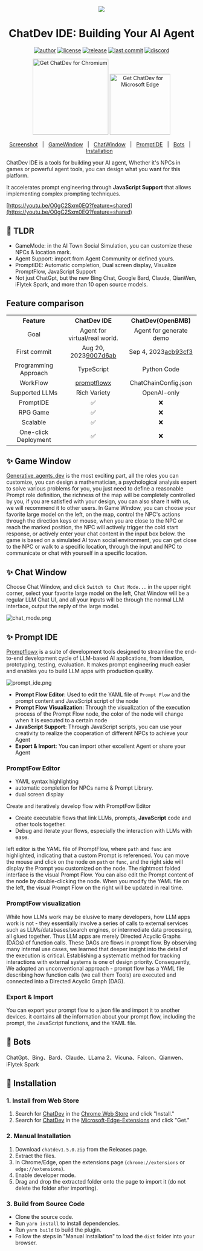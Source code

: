 <p align="center">
    <img src="./screenshots/chatdev.svg">
</p>
<h1 align="center">ChatDev IDE: Building Your AI Agent</h1>

<div align="center">

[![author][author-image]][author-url]
[![license][license-image]][license-url]
[![release][release-image]][release-url]
[![last commit][last-commit-image]][last-commit-url]
[![discord][discord-image]][discord-url]

<a href="https://chrome.google.com/webstore/detail/chatdev-visualize-your-ai/dopllopmmfnghbahgbdejnkebfcmomej?utm_source=github"><img src="./screenshots/chrome-logo.png" width="200" alt="Get ChatDev for Chromium"></a>
<a href="https://microsoftedge.microsoft.com/addons/detail/ceoneifbmcdiihmgfjeodiholmbpmibm?utm_source=github"><img src="./screenshots/edge-logo.png" width="160" alt="Get ChatDev for Microsoft Edge"></a>


[Screenshot](#-screenshot) &nbsp;&nbsp;|&nbsp;&nbsp; [GameWindow](#-game-window) &nbsp;&nbsp;|&nbsp;&nbsp; [ChatWindow](#-chat-window) &nbsp;&nbsp;|&nbsp;&nbsp; [PromptIDE](#-prompt-ide) &nbsp;&nbsp;|&nbsp;&nbsp; [Bots](#-bots) &nbsp;&nbsp;|&nbsp;&nbsp; [Installation](#-installation) &nbsp;&nbsp;

[author-image]: https://img.shields.io/badge/author-10cl-blue.svg
[author-url]: https://github.com/10cl
[license-image]: https://img.shields.io/github/license/10cl/chatdev?color=blue
[license-url]: https://github.com/10cl/chatdev/blob/main/LICENSE
[release-image]: https://img.shields.io/github/v/release/10cl/chatdev?color=blue
[release-url]: https://github.com/10cl/chatdev/releases/latest
[last-commit-image]: https://img.shields.io/github/last-commit/10cl/chatdev?label=last%20commit
[last-commit-url]: https://github.com/10cl/chatdev/commits
[discord-image]: https://img.shields.io/discord/977885982579884082?logo=discord
[discord-url]: https://discord.gg/fdjWfgGPjb

</div>


ChatDev IDE is a tools for building your AI agent, Whether it's NPCs in games or powerful agent tools, you can design what you want for this platform.

It accelerates prompt engineering through **JavaScript Support** that allows implementing complex prompting techniques.

[https://youtu.be/O0gC2Sxm0EQ?feature=shared](https://youtu.be/O0gC2Sxm0EQ?feature=shared)

## 📢 TLDR
* GameMode: in the AI Town Social Simulation, you can customize these NPCs & location mark.
* Agent Support: import from Agent Community or defined yours.
* PromptIDE: Automatic completion, Dual screen display, Visualize PromptFlow, JavaScript Support
* Not just ChatGpt, but the new Bing Chat, Google Bard, Claude, QianWen, iFlytek Spark, and more than 10 open source models.

## Feature comparison
<table style="width: 100%;">
  <tr>
    <th align="center">Feature</th>
    <th align="center">ChatDev IDE</th>
    <th align="center">ChatDev(OpenBMB)</th>
  </tr>
  <tr>
    <td align="center">Goal</td>
    <td align="center">Agent for virtual/real world.</td>
    <td align="center">Agent for generate demo</td>
  </tr>
  <tr>
    <td align="center">First commit</td>
    <td align="center">Aug 20, 2023<a href="https://github.com/10cl/chatdev/commit/9007d6ab13d82b606dbef5302021c679cd30bac0">9007d6ab</a></td>
    <td align="center">Sep 4, 2023<a href="https://github.com/OpenBMB/ChatDev/commit/acb93cf3d15cec5b9ee6eec0850ddd3932164329">acb93cf3</a></td>
  </tr>
  <tr>
    <td align="center">Programming Approach</td>
    <td align="center">TypeScript</td>
    <td align="center">Python Code</td>
  </tr>
  <tr>
    <td align="center">WorkFlow</td>
    <td align="center"><a href="https://github.com/10cl/promptflowx/">promptflowx</a></td>
    <td align="center">ChatChainConfig.json</td>
  </tr>
  <tr>
    <td align="center">Supported LLMs</td>
    <td align="center">Rich Variety</td>
    <td align="center">OpenAI-only</td>
  </tr>
  <tr>
    <td align="center">PromptIDE</td>
    <td align="center">✅</td>
    <td align="center">❌</td>
  </tr>
  <tr>
    <td align="center">RPG Game</td>
    <td align="center">✅</td>
    <td align="center">❌</td>
  </tr>
  <tr>
    <td align="center">Scalable</td>
    <td align="center">✅</td>
    <td align="center">❌</td>
  </tr>
  <tr>
    <td align="center">One-click Deployment</td>
    <td align="center">✅</td>
    <td align="center">❌</td>
  </tr>
</table>

## ✨ Game Window
[Generative_agents_dev](https://github.com/10cl/generative_agents_dev/) is the most exciting part, all the roles you can customize, you can design a mathematician, a psychological analysis expert to solve various problems for you, you just need to define a reasonable Prompt role definition, the richness of the map will be completely controlled by you, if you are satisfied with your design, you can also share it with us, we will recommend it to other users.
In Game Window, you can choose your favorite large model on the left, on the map, control the NPC's actions through the direction keys or mouse, when you are close to the NPC or reach the marked position, the NPC will actively trigger the cold start response, or actively enter your chat content in the input box below.
the game is based on a simulated AI town social environment, you can get close to the NPC or walk to a specific location, through the input and NPC to communicate or chat with yourself in a specific location.

## ✨ Chat Window
Choose Chat Window, and click `Switch to Chat Mode...` in the upper right corner, select your favorite large model on the left, Chat Window will be a regular LLM Chat UI, 
and all your inputs will be through the normal LLM interface, output the reply of the large model.

![chat_mode.png](./screenshots/chat_mode.png)

## ✨ Prompt IDE
[Promptflowx](https://github.com/10cl/promptflowx/) is a suite of development tools designed to streamline the end-to-end development cycle of LLM-based AI applications, from ideation, prototyping, testing, evaluation.    It makes prompt engineering much easier and enables you to build LLM apps with production quality.

![prompt_ide.png](./screenshots/prompt_ide.png)

- **Prompt Flow Editor**: Used to edit the YAML file of `Prompt Flow` and the prompt content and JavaScript script of the node
- **Prompt Flow Visualization**: Through the visualization of the execution process of the Prompt Flow node, the color of the node will change when it is executed to a certain node
- **JavaScript Support**: Through JavaScript scripts, you can use your creativity to realize the cooperation of different NPCs to achieve your Agent
- **Export & Import**: You can import other excellent Agent or share your Agent

### PromptFow Editor

- YAML syntax highlighting
- automatic completion for NPCs name & Prompt Library.
- dual screen display

Create and iteratively develop flow with PromptFow Editor
- Create executable flows that link LLMs, prompts, **JavaScript** code and other tools together.
- Debug and iterate your flows, especially the interaction with LLMs with ease.

left editor is the YAML file of PromptFlow, where `path` and `func` are highlighted, indicating that a custom Prompt is referenced. You can move the mouse and click on the node on `path` or `func`, and the right side will display the Prompt you customized on the node. The rightmost folded interface is the visual Prompt Flow. You can also edit the Prompt content of the node by double-clicking the node.
When you modify the YAML file on the left, the visual Prompt Flow on the right will be updated in real time.


### PromptFow visualization
While how LLMs work may be elusive to many developers, how LLM apps work is not - they essentially involve a series of calls to external services such as LLMs/databases/search engines, or intermediate data processing, all glued together. Thus LLM apps are merely Directed Acyclic Graphs (DAGs) of function calls. These DAGs are flows in prompt flow.
By observing many internal use cases, we learned that deeper insight into the detail of the execution is critical. Establishing a systematic method for tracking interactions with external systems is one of design priority. Consequently, We adopted an unconventional approach - prompt flow has a YAML file describing how function calls (we call them Tools) are executed and connected into a Directed Acyclic Graph (DAG).


### Export & Import
You can export your prompt flow to a json file and import it to another devices.
it contains all the information about your prompt flow, including the prompt, the JavaScript functions, and the YAML file.

## 🤖 Bots
ChatGpt、Bing、Bard、Claude、LLama 2、Vicuna、Falcon、Qianwen、iFlytek Spark

## 🔨 Installation

### 1. Install from Web Store

1. Search for [ChatDev](https://chrome.google.com/webstore/detail/chatdev/dopllopmmfnghbahgbdejnkebfcmomej) in the [Chrome Web Store](https://chrome.google.com/webstore/category/extensions) and click "Install."
2. Search for [ChatDev](https://microsoftedge.microsoft.com/addons/detail/chatdev-visualize-your-a/ceoneifbmcdiihmgfjeodiholmbpmibm) in the [Microsoft-Edge-Extensions](https://microsoftedge.microsoft.com/addons/Microsoft-Edge-Extensions-Home) and click "Get."

### 2. Manual Installation

1. Download `chatdev1.5.0.zip` from the Releases page.
2. Extract the files.
3. In Chrome/Edge, open the extensions page (`chrome://extensions` or `edge://extensions`).
4. Enable developer mode.
5. Drag and drop the extracted folder onto the page to import it (do not delete the folder after importing).

### 3. Build from Source Code

* Clone the source code.
* Run `yarn install` to install dependencies.
* Run `yarn build` to build the plugin.
* Follow the steps in "Manual Installation" to load the `dist` folder into your browser.
